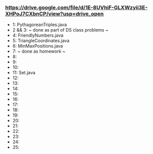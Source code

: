 ### https://drive.google.com/file/d/1E-8UVhiF-GLXWzyii3E-XHPoJ7CXbnCP/view?usp=drive_open

- 1: PythagoreanTriples.java
- 2 && 3: ~ done as part of DS class problems ~
- 4: FriendlyNumbers.java
- 5: TriangleCoordinates.java
- 6: MinMaxPositions.java
- 7: ~ done as homework ~
- 8:
- 9:
- 10:
- 11: Set.java
- 12:
- 13:
- 14:
- 15: 
- 16:
- 17:
- 18:
- 19:
- 20:
- 21:
- 22:
- 23:
- 24:
- 25:
